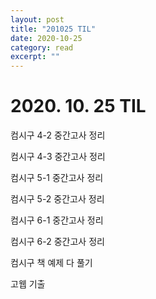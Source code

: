 ```yaml
---
layout: post
title: "201025 TIL" 
date: 2020-10-25
category: read 
excerpt: ""
---
```


# 2020. 10. 25 TIL

 컴시구 4-2 중간고사 정리

컴시구 4-3 중간고사 정리

컴시구 5-1 중간고사 정리

컴시구 5-2 중간고사 정리

컴시구 6-1 중간고사 정리

컴시구 6-2 중간고사 정리

컴시구 책 예제 다 풀기

고웹 기출